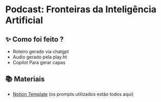# Podcast: Fronteiras da Inteligência Artificial

## ✨ Como foi feito ?

- Roteiro gerado via chatgpt
- Audio gerado pela play.ht
- Copilot Para gerar capas

## 📚 Materiais

- [Notion Template](https://www.notion.so/PAS-Podcast-AI-Studio-97b722a12aa5488995588ddd87c1368a) (os prompts utilizados estão todos aqui)

